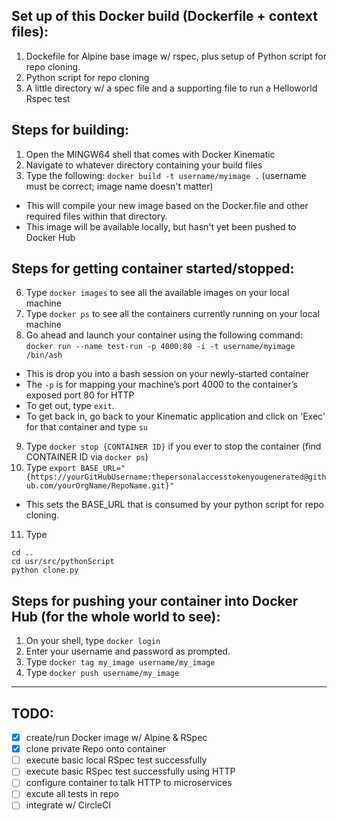 ## Set up of this Docker build (Dockerfile + context files):
1. Dockefile for Alpine base image w/ rspec, plus setup of Python script for repo cloning.
2. Python script for repo cloning
3. A little directory w/ a spec file and a supporting file to run a Helloworld Rspec test

## Steps for building:
1. Open the MINGW64 shell that comes with Docker Kinematic
2. Navigate to whatever directory containing your build files
3. Type the following: `docker build -t username/myimage .` (username must be correct; image name doesn't matter)
* This will compile your new image based on the Docker.file and other required files within that directory.
* This image will be available locally, but hasn't yet been pushed to Docker Hub

## Steps for getting container started/stopped:
6. Type `docker images` to see all the available images on your local machine
7. Type `docker ps` to see all the containers currently running on your local machine
8. Go ahead and launch your container using the following command: `docker run --name test-run -p 4000:80 -i -t username/myimage /bin/ash`
* This is drop you into a bash session on your newly-started container
* The `-p` is for mapping your machine’s port 4000 to the container’s exposed port 80 for HTTP
* To get out, type `exit`.
* To get back in, go back to your Kinematic application and click on 'Exec' for that container and type `su`
9. Type `docker stop {CONTAINER ID}` if you ever to stop the container (find CONTAINER ID via `docker ps`)
10. Type `export BASE_URL="{https://yourGitHubUsername:thepersonalaccesstokenyougenerated@github.com/yourOrgName/RepoName.git}"`
* This sets the BASE_URL that is consumed by your python script for repo cloning.
11. Type 
```cd ..
cd ..
cd usr/src/pythonScript
python clone.py
```

## Steps for pushing your container into Docker Hub (for the whole world to see):
1. On your shell, type `docker login`
2. Enter your username and password as prompted.
3. Type `docker tag my_image username/my_image`
4. Type `docker push username/my_image`

***

## TODO:
- [x] create/run Docker image w/ Alpine & RSpec
- [x] clone private Repo onto container
- [ ] execute basic local RSpec test successfully
- [ ] execute basic RSpec test successfully using HTTP
- [ ] configure container to talk HTTP to microservices
- [ ] excute all tests in repo
- [ ] integrate w/ CircleCI
